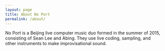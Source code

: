 ```yaml
---
layout: page
title: About No Port
permalink: /about/
---
```


No Port is a Beijing live computer music duo formed in the summer of 2015, consisting of Sean Lee and Abing. They use live coding, sampling, and other instruments to make improvisational sound.
